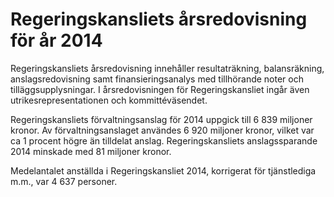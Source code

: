 # Regeringskansliets årsredovisning för år 2014

Regeringskansliets årsredovisning innehåller resultaträkning, balansräkning, anslagsredovisning samt finansieringsanalys med tillhörande noter och tilläggsupplysningar. I årsredovisningen för Regeringskansliet ingår även utrikesrepresentationen och kommittéväsendet.

Regeringskansliets förvaltningsanslag för 2014 uppgick till 6 839 miljoner kronor. Av förvaltningsanslaget användes 6 920 miljoner kronor, vilket var ca 1 procent högre än tilldelat anslag. Regeringskansliets anslagssparande 2014 minskade med 81 miljoner kronor.

Medelantalet anställda i Regeringskansliet 2014, korrigerat för tjänstlediga m.m., var 4 637 personer.
